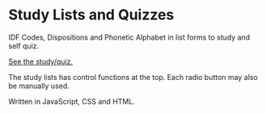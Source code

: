 # Study Lists and Quizzes   

IDF Codes, Dispositions and Phonetic Alphabet in list forms to study and self quiz.    

[See the study/quiz.](http://www.kristiewhite.github.io/Study_Quiz)   

The study lists has control functions at the top. Each radio button may also be manually used.

Written in JavaScript, CSS and HTML.
